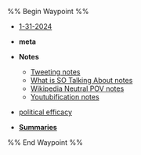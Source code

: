 %% Begin Waypoint %%
- [1-31-2024](./1-31-2024.md)
- **meta**

- **Notes**
	- [Tweeting notes](./Notes/Tweeting%20notes.md)
	- [What is SO Talking About notes](./Notes/What%20is%20SO%20Talking%20About%20notes.md)
	- [Wikipedia Neutral POV notes](./Notes/Wikipedia%20Neutral%20POV%20notes.md)
	- [Youtubification notes](./Notes/Youtubification%20notes.md)
- [political efficacy](./political%20efficacy.md)
- **[Summaries](./Summaries/Summaries.md)**

%% End Waypoint %%